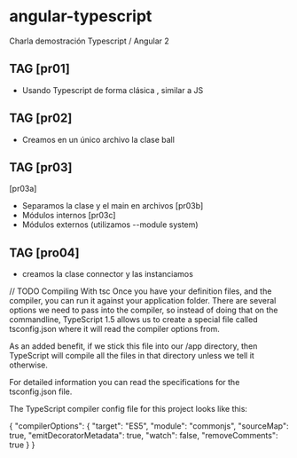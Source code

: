 # angular-typescript
Charla demostración Typescript / Angular 2


TAG [pr01]
----------
* Usando Typescript de forma clásica , similar a JS

TAG [pr02]
----------
* Creamos en un único archivo la clase ball 


TAG [pr03]
----------
[pr03a]
* Separamos la clase y el main en archivos 
[pr03b]
* Módulos internos
[pr03c]
* Módulos externos  (utilizamos --module system)


TAG [pro04]
-----------
* creamos la clase  connector y las instanciamos






// TODO
Compiling With tsc
Once you have your definition files, and the compiler, you can run it against your application folder. There are several options we need to pass into the compiler, so instead of doing that on the commandline, TypeScript 1.5 allows us to create a special file called tsconfig.json where it will read the compiler options from.

As an added benefit, if we stick this file into our /app directory, then TypeScript will compile all the files in that directory unless we tell it otherwise.

For detailed information you can read the specifications for the tsconfig.json file.

The TypeScript compiler config file for this project looks like this:

{
    "compilerOptions": {
        "target": "ES5",
        "module": "commonjs",
        "sourceMap": true,
        "emitDecoratorMetadata": true,
        "watch": false,
        "removeComments": true
    }
}





